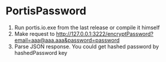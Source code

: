 # PortisPassword

1. Run portis.io.exe from the last release or compile it himself
2. Make request to http://127.0.0.1:3222/encryptPassword?email=aaa@aaa.aaa&password=password
3. Parse JSON response. You could get hashed password by hashedPassword key
